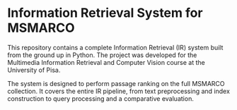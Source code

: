 # Information Retrieval System for MSMARCO

This repository contains a complete Information Retrieval (IR) system built from the ground up in Python. The project was developed for the Multimedia Information Retrieval and Computer Vision course at the University of Pisa.

The system is designed to perform passage ranking on the full MSMARCO collection. It covers the entire IR pipeline, from text preprocessing and index construction to query processing and a comparative evaluation.
